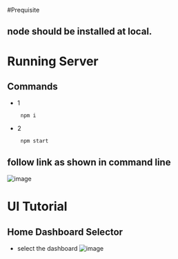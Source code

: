 #Prequisite
## node should be installed at local.
# Running Server
## Commands
- 1
  ```
   npm i
  
  ```
- 2
  ```
   npm start
  
  ```
## follow link as shown in command line
![image](https://github.com/user-attachments/assets/01dbca96-f3e2-472a-88f6-ee020205d372)

# UI Tutorial
## Home Dashboard Selector 
- select the dashboard
![image](https://github.com/user-attachments/assets/ab0d02e4-e3aa-4cb3-8d27-6d1bd0768152)



  
